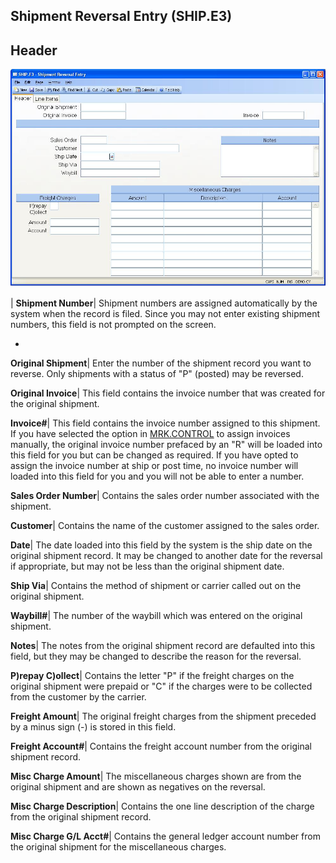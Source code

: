## Shipment Reversal Entry (SHIP.E3)
<PageHeader />

## Header

![](./SHIP-E3-1.jpg)

| **Shipment Number**|  Shipment numbers are assigned automatically by the
system when the record is filed. Since you may not enter existing shipment
numbers, this field is not prompted on the screen.

-  
**Original Shipment**|  Enter the number of the shipment record you want to
reverse. Only shipments with a status of "P" (posted) may be reversed.

**Original Invoice**|  This field contains the invoice number that was created
for the original shipment.

**Invoice#**|  This field contains the invoice number assigned to this
shipment. If you have selected the option in [MRK.CONTROL](../MRK-CONTROL/README.md) to
assign invoices manually, the original invoice number prefaced by an "R" will
be loaded into this field for you but can be changed as required. If you have
opted to assign the invoice number at ship or post time, no invoice number
will loaded into this field for you and you will not be able to enter a
number.

**Sales Order Number**|  Contains the sales order number associated with the
shipment.

**Customer**|  Contains the name of the customer assigned to the sales order.

**Date**|  The date loaded into this field by the system is the ship date on
the original shipment record. It may be changed to another date for the
reversal if appropriate, but may not be less than the original shipment date.

**Ship Via**|  Contains the method of shipment or carrier called out on the
original shipment.

**Waybill#**|  The number of the waybill which was entered on the original
shipment.

**Notes**|  The notes from the original shipment record are defaulted into
this field, but they may be changed to describe the reason for the reversal.

**P)repay C)ollect**|  Contains the letter "P" if the freight charges on the
original shipment were prepaid or "C" if the charges were to be collected from
the customer by the carrier.

**Freight Amount**|  The original freight charges from the shipment preceded
by a minus sign (-) is stored in this field.

**Freight Account#**|  Contains the freight account number from the original
shipment record.

**Misc Charge Amount**|  The miscellaneous charges shown are from the original
shipment and are shown as negatives on the reversal.

**Misc Charge Description**|  Contains the one line description of the charge
from the original shipment record.

**Misc Charge G/L Acct#**|  Contains the general ledger account number from
the original shipment for the miscellaneous charges.


<badge text= "Version 8.10.57 " vertical="middle" />

<PageFooter />
